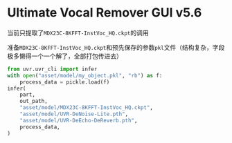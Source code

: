 # Ultimate Vocal Remover GUI v5.6

当前只提取了`MDX23C-8KFFT-InstVoc_HQ.ckpt`的调用

准备`MDX23C-8KFFT-InstVoc_HQ.ckpt`和预先保存的参数`pkl`文件（结构复杂，字段极多懒得一个一个解了，全部打包传进去）

```python
from uvr.uvr_cli import infer
with open("asset/model/my_object.pkl", "rb") as f:
    process_data = pickle.load(f)
infer(
    part,
    out_path,
    "asset/model/MDX23C-8KFFT-InstVoc_HQ.ckpt",
    "asset/model/UVR-DeNoise-Lite.pth",
    "asset/model/UVR-DeEcho-DeReverb.pth",
    process_data,
)
```
